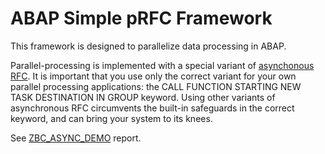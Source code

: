 # ABAP Simple pRFC Framework

This framework is designed to parallelize data processing in ABAP.

Parallel-processing is implemented with a special variant of [asynchonous RFC](https://help.sap.com/viewer/7bfe8cdcfbb040dcb6702dada8c3e2f0/1709%20000/en-US/4d909309eba36e73e10000000a15822b.html). It is important that you use only the correct variant for your own parallel processing applications: the CALL FUNCTION STARTING NEW TASK DESTINATION IN GROUP keyword. Using other variants of asynchronous RFC circumvents the built-in safeguards in the correct keyword, and can bring your system to its knees.

See [ZBC_ASYNC_DEMO](https://github.com/MikeSidorochkin/ABAP-Simple-pRFC-Framework/blob/main/zbc_async_demo.prog.abap) report.
